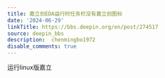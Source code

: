 ```yaml
---
title: 嘉立创EDA运行时任务栏没有嘉立创图标
date: '2024-06-29'
linkTitle: https://bbs.deepin.org/en/post/274517
source: deepin_bbs
description:  chenmingbo1972 
disable_comments: true
---
```

运行linux版嘉立
